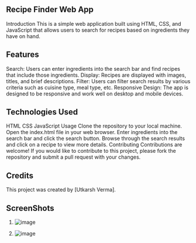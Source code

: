 ## Recipe Finder Web App
Introduction
This is a simple web application built using HTML, CSS, and JavaScript that allows users to search for recipes based on ingredients they have on hand.

## Features
Search: Users can enter ingredients into the search bar and find recipes that include those ingredients.
Display: Recipes are displayed with images, titles, and brief descriptions.
Filter: Users can filter search results by various criteria such as cuisine type, meal type, etc.
Responsive Design: The app is designed to be responsive and work well on desktop and mobile devices.
## Technologies Used
HTML
CSS
JavaScript
Usage
Clone the repository to your local machine.
Open the index.html file in your web browser.
Enter ingredients into the search bar and click the search button.
Browse through the search results and click on a recipe to view more details.
Contributing
Contributions are welcome! If you would like to contribute to this project, please fork the repository and submit a pull request with your changes.

## Credits
This project was created by [Utkarsh Verma].

## ScreenShots 
1. ![image](https://github.com/vermautkarsh4488/Recipe/assets/77044451/2a616b61-1cce-43c3-a9f8-01a754186b58)

2. ![image](https://github.com/vermautkarsh4488/Recipe/assets/77044451/dafacc5a-b921-4ba3-8144-4ba2abf56d70)



